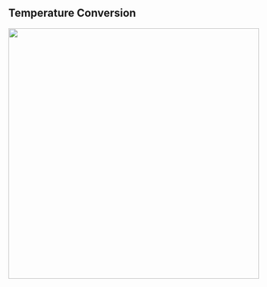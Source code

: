 ## Temperature Conversion

<img src="https://res.cloudinary.com/dkepitcb7/image/upload/v1752054112/Screenshot_2025-07-09_164057_rglqwd.png" width="500"/>
